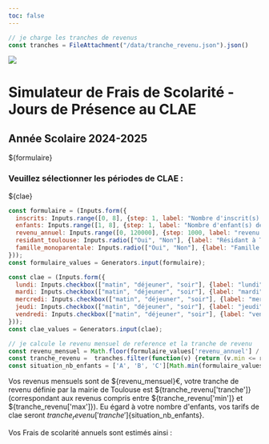 ```yaml
---
toc: false
---
```


```js
// je charge les tranches de revenus
const tranches = FileAttachment("/data/tranche_revenu.json").json()
```

<div class="grid grid-cols-2">
  <div>
    <img src="/Garoneta_logo3C.png"> 
  </div>
  <div>
    <h1>Simulateur de Frais de Scolarité - Jours de Présence au CLAE</h1>
    <h2> Année Scolaire 2024-2025 </h2>
  </div>
</div>

<div class="grid grid-cols-2">
  <div class="card">
  ${formulaire}
  </div>  
  <div class="card">
  <h3> Veuillez sélectionner les périodes de CLAE : </h3>
  ${clae}
  </div>
</div>


```js
const formulaire = (Inputs.form({
  inscrits: Inputs.range([0, 8], {step: 1, label: "Nombre d'inscrit(s) en calandrette"}),
  enfants: Inputs.range([1, 8], {step: 1, label: "Nombre d'enfant(s) de la famille"}),
  revenu_annuel: Inputs.range([0, 120000], {step: 1000, label: "revenu fiscal de référence annuel des parents ou représentant légaux"}),
  residant_toulouse: Inputs.radio(["Oui", "Non"], {label: "Résidant à Toulouse", value: null, format: (x) => x ?? "Abstain"}),
  famille_monoparentale: Inputs.radio(["Oui", "Non"], {label: "Famille monoparentale", value: null, format: (x) => x ?? "Abstain"}, 'toto')
}));
const formulaire_values = Generators.input(formulaire);
```

```js
const clae = (Inputs.form({
  lundi: Inputs.checkbox(["matin", "déjeuner", "soir"], {label: "lundi"}),
  mardi: Inputs.checkbox(["matin", "déjeuner", "soir"], {label: "mardi"}),
  mercredi: Inputs.checkbox(["matin", "déjeuner", "soir"], {label: "mercredi"}),
  jeudi: Inputs.checkbox(["matin", "déjeuner", "soir"], {label: "jeudi"}),
  vendredi: Inputs.checkbox(["matin", "déjeuner", "soir"], {label: "vendredi"})
}));
const clae_values = Generators.input(clae);
```

```js
// je calcule le revenu mensuel de reference et la tranche de revenu
const revenu_mensuel = Math.floor(formulaire_values['revenu_annuel'] / 12)   
const tranche_revenu =  tranches.filter(function(v) {return (v.min <= revenu_mensuel) & (v.max> revenu_mensuel);})[0]
const situation_nb_enfants = ['A', 'B', 'C'][Math.min(formulaire_values['enfants'], 3)-1] 
```

Vos revenus mensuels sont de ${revenu_mensuel}€, votre tranche de revenu définie par la mairie de Toulouse est ${tranche_revenu['tranche']} (correspondant aux revenus compris entre  ${tranche_revenu['min']} et ${tranche_revenu['max']}). Eu égard à votre nombre d'enfants, vos tarifs de clae seront ${tranche_revenu['tranche']}${situation_nb_enfants}.  


Vos Frais de scolarité annuels sont estimés ainsi : 